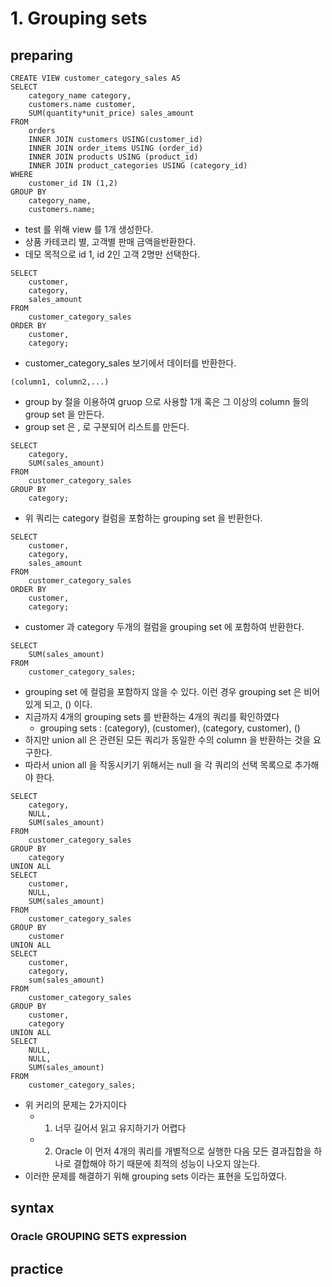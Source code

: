# 1. Grouping sets
## preparing
```oracle-sql
CREATE VIEW customer_category_sales AS
SELECT 
    category_name category, 
    customers.name customer, 
    SUM(quantity*unit_price) sales_amount
FROM 
    orders
    INNER JOIN customers USING(customer_id)
    INNER JOIN order_items USING (order_id)
    INNER JOIN products USING (product_id)
    INNER JOIN product_categories USING (category_id)
WHERE 
    customer_id IN (1,2)
GROUP BY 
    category_name, 
    customers.name;
```
- test 를 위해 view 를 1개 생성한다.
- 상품 카테코리 별, 고객별 판매 금액을반환한다.
- 데모 목적으로 id 1, id 2인 고객 2명만 선택한다.

```oracle-sql
SELECT 
    customer, 
    category, 
    sales_amount 
FROM 
    customer_category_sales
ORDER BY
    customer,
    category;
```
- customer_category_sales 보기에서 데이터를 반환한다.

```oracle-sql
(column1, column2,...)
```
- group by 절을 이용하여 gruop 으로 사용할 1개 혹은 그 이상의 column 들의 group set 을 만든다.
- group set 은 , 로 구분되어 리스트를 만든다.

```oracle-sql
SELECT 
    category, 
    SUM(sales_amount) 
FROM 
    customer_category_sales
GROUP BY 
    category;
```
- 위 쿼리는 category 컬럼을 포함하는 grouping set 을 반환한다.

```oracle-sql
SELECT 
    customer, 
    category, 
    sales_amount 
FROM 
    customer_category_sales
ORDER BY
    customer,
    category;
```
- customer 과 category 두개의 컬럼을 grouping set 에 포함하여 반환한다.

```oracle-sql
SELECT 
    SUM(sales_amount)
FROM 
    customer_category_sales;
```
- grouping set 에 컬럼을 포함하지 않을 수 있다. 이런 경우 grouping set 은 비어있게 되고, () 이다.
- 지금까지 4개의 grouping sets 를 반환하는 4개의 쿼리를 확인하였다
  - grouping sets : (category), (customer), (category, customer), ()
- 하지만 union all 은 관련된 모든 쿼리가 동일한 수의 column 을 반환하는 것을 요구한다. 
- 따라서 union all 을 작동시키기 위해서는 null 을 각 쿼리의 선택 목록으로 추가해야 한다.

```oracle-sql
SELECT 
    category, 
    NULL,
    SUM(sales_amount) 
FROM 
    customer_category_sales
GROUP BY 
    category
UNION ALL    
SELECT 
    customer,
    NULL,
    SUM(sales_amount)
FROM 
    customer_category_sales
GROUP BY 
    customer
UNION ALL
SELECT 
    customer, 
    category, 
    sum(sales_amount)
FROM 
    customer_category_sales
GROUP BY 
    customer,
    category
UNION ALL   
SELECT
    NULL,
    NULL,
    SUM(sales_amount)
FROM 
    customer_category_sales;
```
- 위 커리의 문제는 2가지이다
    - 1. 너무 길어서 읽고 유지하기가 어렵다
    - 2. Oracle 이 먼저 4개의 쿼리를 개별적으로 실행한 다음 모든 결과집합을 하나로 결합해야 하기 때문에 최적의 성능이 나오지 않는다.
- 이러한 문제를 해결하기 위해 grouping sets 이라는 표현을 도입하였다.

## syntax
### Oracle GROUPING SETS expression


## practice

